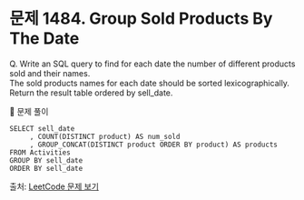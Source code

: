 # 문제 1484. Group Sold Products By The Date

Q. Write an SQL query to find for each date the number of different products sold and their names. <br>
The sold products names for each date should be sorted lexicographically. <br>
Return the result table ordered by sell_date.

🔑 문제 풀이
```mysql
SELECT sell_date
     , COUNT(DISTINCT product) AS num_sold
     , GROUP_CONCAT(DISTINCT product ORDER BY product) AS products
FROM Activities
GROUP BY sell_date
ORDER BY sell_date
```

출처: [LeetCode 문제 보기](https://leetcode.com/problems/group-sold-products-by-the-date/description/)
